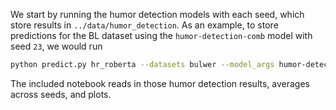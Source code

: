 We start by running the humor detection models with each seed, which store results in `../data/humor_detection`. As an example, to store predictions for the BL dataset using the `humor-detection-comb` model with seed `23`, we would run

```bash
python predict.py hr_roberta --datasets bulwer --model_args humor-detection-comb-23
```

The included notebook reads in those humor detection results, averages across seeds, and plots.